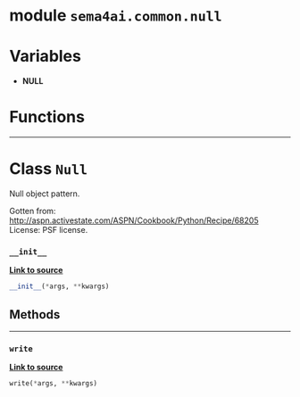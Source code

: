 <!-- markdownlint-disable -->

# module `sema4ai.common.null`

# Variables

- **NULL**

# Functions

______________________________________________________________________

# Class `Null`

Null object pattern.

Gotten from: http://aspn.activestate.com/ASPN/Cookbook/Python/Recipe/68205 License: PSF license.

### `__init__`

[**Link to source**](https://github.com/sema4ai/actions/tree/master/common/src/sema4ai/common/null.py#L9)

```python
__init__(*args, **kwargs)
```

## Methods

______________________________________________________________________

### `write`

[**Link to source**](https://github.com/sema4ai/actions/tree/master/common/src/sema4ai/common/null.py#L48)

```python
write(*args, **kwargs)
```
